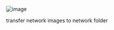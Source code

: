 
![image](https://github.com/testcomputer/thm-modules/assets/104815254/1a5f46cd-4688-4622-a48c-35999346f8c0)


transfer network images to network folder